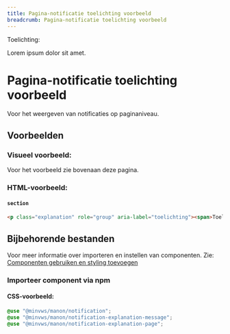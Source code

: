 ```yaml
---
title: Pagina-notificatie toelichting voorbeeld
breadcrumb: Pagina-notificatie toelichting voorbeeld
---
```


<section class="explanation" role="group" aria-label="toelichting">
  <div>
    <span>Toelichting:</span>
    <p>Lorem ipsum dolor sit amet.</p>
  </div>
</section>

<h1 id="introduction">Pagina-notificatie toelichting voorbeeld</h1>

Voor het weergeven van notificaties op paginaniveau.

<h2 id="examples">Voorbeelden</h2>

### Visueel voorbeeld:

Voor het voorbeeld zie bovenaan deze pagina.

### HTML-voorbeeld:

#### `section`

```html
<p class="explanation" role="group" aria-label="toelichting"><span>Toelichting:</span> Lorem ipsum dolor sit.</p>
```

<h2 id="requirements">Bijbehorende bestanden</h2>

Voor meer informatie over importeren en instellen van componenten. Zie:
[Componenten gebruiken en styling toevoegen]({base}/getting-started/installation)

### Importeer component via npm

#### CSS-voorbeeld:

```css
@use "@minvws/manon/notification";
@use "@minvws/manon/notification-explanation-message";
@use "@minvws/manon/notification-explanation-page";
```
